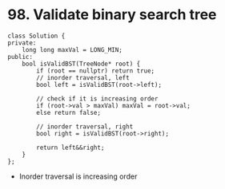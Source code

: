 # 98. Validate binary search tree
```
class Solution {
private:
    long long maxVal = LONG_MIN;
public:
    bool isValidBST(TreeNode* root) {
        if (root == nullptr) return true;
        // inorder traversal, left
        bool left = isValidBST(root->left);

        // check if it is increasing order
        if (root->val > maxVal) maxVal = root->val;
        else return false;

        // inorder traversal, right
        bool right = isValidBST(root->right);

        return left&&right;
    }
};
```

* Inorder traversal is increasing order
